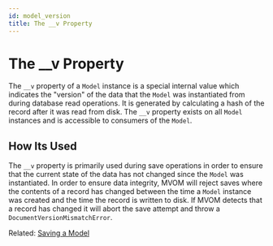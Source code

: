 ```yaml
---
id: model_version
title: The __v Property
---
```


# The \_\_v Property

The `__v` property of a `Model` instance is a special internal value which indicates the "version" of the data that the `Model` was instantiated from during database read operations. It is generated by calculating a hash of the record after it was read from disk. The `__v` property exists on all `Model` instances and is accessible to consumers of the `Model`.

## How Its Used

The `__v` property is primarily used during save operations in order to ensure that the current state of the data has not changed since the `Model` was instantiated. In order to ensure data integrity, MVOM will reject saves where the contents of a record has changed between the time a `Model` instance was created and the time the record is written to disk. If MVOM detects that a record has changed it will abort the save attempt and throw a `DocumentVersionMismatchError`.

Related: [Saving a Model](../model_saving)
